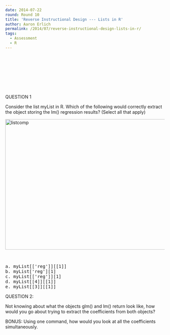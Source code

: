 ```yaml
---
date: 2014-07-22
round: Round 10
title: 'Reverse Instructional Design --- Lists in R'
author: Aaron Erlich
permalink: /2014/07/reverse-instructional-design-lists-in-r/
tags:
  - Assessment
  - R
---
```

&nbsp;

&nbsp;

&nbsp;

&nbsp;

QUESTION 1

Consider the list myList in R. Which of the following would correctly extract the object storing the lm() regression results? (Select all that apply)

[<img class="alignnone size-full wp-image-8136" alt="listcomp" src="http://files.software-carpentry.org/training-course/2014/07/listcomp.png" width="826" height="411" />][1]

&nbsp;

<pre>a. myList[['reg']][[1]]
b. myList['reg'][1]
c. myList[['reg']][1]
d. myList[[4]][[1]]
e. myList[[3]][[1]]</pre>

QUESTION 2:

Not knowing about what the objects glm() and lm() return look like, how would you go about trying to extract the coefficients from both objects?

BONUS: Using one command, how would you look at all the coefficients simultaneously.

 [1]: http://files.software-carpentry.org/training-course/2014/07/listcomp.png
